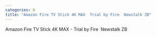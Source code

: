 ```yaml
---
categories: b
title: "Amazon Fire TV Stick 4K MAX  Trial by Fire  Newstalk ZB"
---
```

Amazon Fire TV Stick 4K MAX - Trial by Fire&nbsp;&nbsp;Newstalk ZB